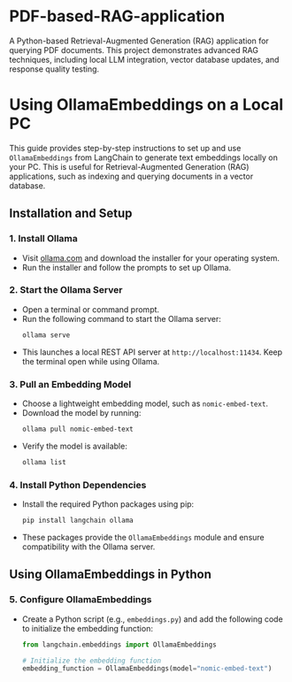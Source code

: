 # PDF-based-RAG-application
A Python-based Retrieval-Augmented Generation (RAG) application for querying PDF documents. This project demonstrates advanced RAG techniques, including local LLM integration, vector database updates, and response quality testing.



# Using OllamaEmbeddings on a Local PC

This guide provides step-by-step instructions to set up and use `OllamaEmbeddings` from LangChain to generate text embeddings locally on your PC. This is useful for Retrieval-Augmented Generation (RAG) applications, such as indexing and querying documents in a vector database.

## Installation and Setup

### 1. Install Ollama
- Visit [ollama.com](https://ollama.com/) and download the installer for your operating system.
- Run the installer and follow the prompts to set up Ollama.

### 2. Start the Ollama Server
- Open a terminal or command prompt.
- Run the following command to start the Ollama server:
  ```bash
  ollama serve
  ```
- This launches a local REST API server at `http://localhost:11434`. Keep the terminal open while using Ollama.

### 3. Pull an Embedding Model
- Choose a lightweight embedding model, such as `nomic-embed-text`.
- Download the model by running:
  ```bash
  ollama pull nomic-embed-text
  ```
- Verify the model is available:
  ```bash
  ollama list
  ```

### 4. Install Python Dependencies
- Install the required Python packages using pip:
  ```bash
  pip install langchain ollama
  ```
- These packages provide the `OllamaEmbeddings` module and ensure compatibility with the Ollama server.

## Using OllamaEmbeddings in Python

### 5. Configure OllamaEmbeddings
- Create a Python script (e.g., `embeddings.py`) and add the following code to initialize the embedding function:
  ```python
  from langchain.embeddings import OllamaEmbeddings

  # Initialize the embedding function
  embedding_function = OllamaEmbeddings(model="nomic-embed-text")
  ```